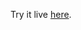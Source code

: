 Try it live [here](https://7386c929-bac7-4743-a77c-5bd7ff5cf475-00-20ag6ayzp151a.spock.replit.dev/).
